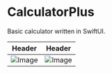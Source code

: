 # CalculatorPlus

 Basic calculator written in SwiftUI.
 
| Header | Header |
|--------|--------|
| ![Image](https://github.com/user-attachments/assets/a84cca4d-e276-4ebb-ad09-f4f6c497f7bb) | ![Image](https://github.com/user-attachments/assets/a27bdbdb-0603-4cf9-bb57-74f9751335f3) |
